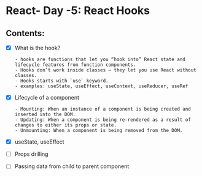 # React- Day -5: React Hooks

## Contents:

-[x] What is the hook?

      - hooks are functions that let you “hook into” React state and lifecycle features from function components.
      - Hooks don’t work inside classes — they let you use React without classes.
      - Hooks starts with `use` keyword.
      - examples: useState, useEffect, useContext, useReducer, useRef

-[x] Lifecycle of a component

      - Mounting: When an instance of a component is being created and inserted into the DOM.
      - Updating: When a component is being re-rendered as a result of changes to either its props or state.
      - Unmounting: When a component is being removed from the DOM.

-[x] useState, useEffect

- [ ] Props drilling
- [ ] Passing data from child to parent component

